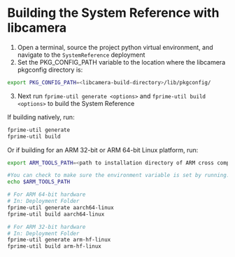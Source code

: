 # Building the System Reference with libcamera
1. Open a terminal, source the project python virtual environment, and navigate to the `SystemReference` deployment
2. Set the PKG_CONFIG_PATH variable to the location where the libcamera pkgconfig directory is:
```bash
export PKG_CONFIG_PATH=<libcamera-build-directory>/lib/pkgconfig/
```
3. Next run `fprime-util generate <options>` and `fprime-util build <options>` to build the System Reference

If building natively, run:
```bash
fprime-util generate
fprime-util build
```

Or if building for an ARM 32-bit or ARM 64-bit Linux platform, run:

```bash
export ARM_TOOLS_PATH=<path to installation directory of ARM cross compilers>

#You can check to make sure the environment variable is set by running:
echo $ARM_TOOLS_PATH

# For ARM 64-bit hardware
# In: Deployment Folder
fprime-util generate aarch64-linux
fprime-util build aarch64-linux

# For ARM 32-bit hardware
# In: Deployment Folder
fprime-util generate arm-hf-linux
fprime-util build arm-hf-linux
 ```